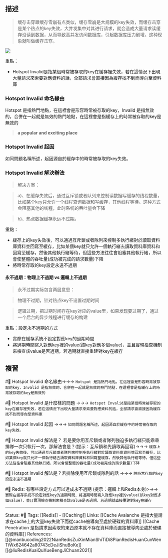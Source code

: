 ## 描述

> 缓存击穿跟缓存雪崩有点类似，缓存雪崩是大规模的key失效，而缓存击穿是某个热点的key失效，大并发集中对其进行请求，就会造成大量请求读缓存没读到数据，从而导致高并发访问数据库，引起数据库压力剧增。这种现象就叫做缓存击穿。

![](https://s3.51cto.com/images/blog/202205/05235853_6273f43dc8d76425.png?x-oss-process=image/watermark,size_14,text_QDUxQ1RP5Y2a5a6i,color_FFFFFF,t_100,g_se,x_10,y_10,shadow_20,type_ZmFuZ3poZW5naGVpdGk=)

重點：
- Hotspot Invalid是指某個時常被存取的key在緩存裡失效，若在這情況下出現大量請求來索要對應資料的話，全部請求會直接因為緩存找不到而導向至資料庫


### Hotspot Invalid 命名緣由
Hotspot 是指熱門地點，在這裡會是形容時常被存取的key，Invalid 是指無效的，合併在一起就是無效的熱門地點，在這裡會是指緩存上的時常被存取的key是無效的
> **a popular and exciting place**

### Hotspot Invalid 起因
如同問題名稱所述，起因源自於緩存中的時常被存取的key失效。

### Hotspot Invalid 解決辦法

> 解决方案：

> a)、在缓存失效后，通过互斥锁或者队列来控制读数据写缓存的线程数量，比如某个key只允许一个线程查询数据和写缓存，其他线程等待。这种方式会阻塞其他的线程，此时系统的吞吐量会下降

> b)、热点数据缓存永远不过期。

重點：
- 緩存上的key失效後，可以通過互斥鎖或者隊列來控制多執行緒對於讀取資料庫資料並回寫至緩存，比如某個key就只允許一個執行緒去讀取資料庫資料和回寫至緩存，然後其他執行緒等待，但這些方法往往會阻塞其他執行緒，所以會使整體的吞吐量(成功被完成的請求數量)下降
- 將時常存取的key設定永遠不過期


#### 永不過期：物理上不過期 vs 邏輯上不過期 
> 永不过期实际包含两层意思：

> 物理不过期，针对热点key不设置过期时间

> 逻辑过期，把过期时间存在key对应的value里，如果发现要过期了，通过一个后台的异步线程进行缓存的构建

重點：設定永不過期的方式
- 實際在緩存系統不設定對應key的過期時間
- 將過期時間寫入對應key裡的value(該key對應多個value)，並且實現檢查機制來檢查該value是否過期，若過期就直接重建對key在緩存

## 複習
#🧠  Hotspot Invalid 命名緣由->->-> `Hotspot 是指熱門地點，在這裡會是形容時常被存取的key，Invalid 是指無效的，合併在一起就是無效的熱門地點，在這裡會是指緩存上的時常被存取的key是無效的`
<!--SR:!2022-06-14,8,250-->

#🧠 Hotspot Invalid 是什麼樣的問題 ->->-> `Hotspot Invalid是指某個時常被存取的key在緩存裡失效，若在這情況下出現大量請求來索要對應資料的話，全部請求會直接因為緩存找不到而導向至資料庫`
<!--SR:!2022-06-06,3,250-->

#🧠 Hotspot Invalid 起因 ->->-> `如同問題名稱所述，起因源自於緩存中的時常被存取的key失效。`
<!--SR:!2022-06-14,10,250-->

#🧠 Hotspot Invalid 解法是？ 若是要你用互斥鎖或者隊列強迫多執行緒只能乖乖排隊一次只執行一次，那解法會是？(提示：互斥鎖和先讀取再回寫)->->-> `緩存上的key失效後，可以通過互斥鎖或者隊列來控制多執行緒對於讀取資料庫資料並回寫至緩存，比如某個key就只允許一個執行緒去讀取資料庫資料和回寫至緩存，然後其他執行緒等待，但這些方法往往會阻塞其他執行緒，所以會使整體的吞吐量(成功被完成的請求數量)下降`
<!--SR:!2022-06-13,8,250-->

#🧠 Hotspot Invalid 解法是？若排除使用互斥鎖或隊列的話 ->->-> `將時常存取的key設定永遠不過期`
<!--SR:!2022-06-14,9,250-->

#🧠 Redis: 有哪些設定方式可以達成永不過期 (提示：邏輯上和Redis本身)>->-> `實際在緩存系統不設定對應key的過期時間、將過期時間寫入對應key裡的value(該key對應多個value)，並且實現檢查機制來檢查該value是否過期，若過期就直接重建對key在緩存`


---
Status: #🌱 
Tags:
[[Redis]] - [[Caching]]
Links:
[[Cache Avalanche 是指大量請求在cache上的大量key失效下而從cache被導向至處於硬碟的資料庫]]
[[Cache Penetration 是指請求因索取的東西原本就不存在資料庫而直接被導向至處於硬碟的資料庫]]
References:
[[@manbucoding2022NianRedisZuiXinMianShiTiDi8PianRedisHuanCunWenTiWx624642a80743cDeJiShuBoKe]]
[[@liuRedisKuaiQuXueBengJiChuan2021]]